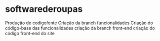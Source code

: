 # softwarederoupas
Produção do codigofonte
Criação da branch funcionalidades
Criação do código-base das funcionalidades
   criação da branch front-end
     criação do código front-end do site


